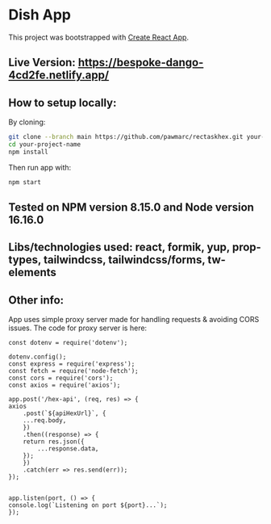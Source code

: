 # Dish App

This project was bootstrapped with [Create React App](https://github.com/facebook/create-react-app).

## Live Version: https://bespoke-dango-4cd2fe.netlify.app/


## How to setup locally:


By cloning:
```bash
git clone --branch main https://github.com/pawmarc/rectaskhex.git your-project-name
cd your-project-name
npm install
```

Then run app with:
```bash
npm start
```


## Tested on NPM version 8.15.0 and Node version 16.16.0


## Libs/technologies used: react, formik, yup, prop-types, tailwindcss, tailwindcss/forms, tw-elements


## Other info:

App uses simple proxy server made for handling requests & avoiding CORS issues. The code for proxy server is here:

    const dotenv = require('dotenv');

    dotenv.config();
    const express = require('express');
    const fetch = require('node-fetch');
    const cors = require('cors');
    const axios = require('axios');

    app.post('/hex-api', (req, res) => {
    axios
        .post(`${apiHexUrl}`, {
        ...req.body,
        })
        .then((response) => {
        return res.json({
            ...response.data,
        });
        })
        .catch(err => res.send(err));
    });


    app.listen(port, () => {
    console.log(`Listening on port ${port}...`);
    });
